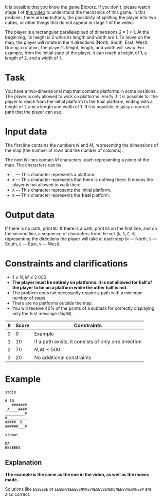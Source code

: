 It is possible that you know the game Bloxorz. If you don't, please watch stage 1 of [this video](https://www.youtube.com/watch?v=ba2BJ1jcVFw&t=25s) to understand the mechanics of this game. In this problem, there are **no** buttons, the possibility of splitting the player into two cubes, or other things that do not appear in stage 1 of the video.

The player is a rectangular parallelepiped of dimensions $2 \times 1 \times 1$. At the beginning, its height is $2$ while its length and width are $1$. To move on the map, the player will rotate in the 4 directions (North, South, East, West). During a rotation, the player's height, length, and width will swap. For example, from the initial state of the player, it can reach a height of $1$, a length of $2$, and a width of $1$.

# Task
You have a two-dimensional map that contains platforms in some positions. The player is only allowed to walk on platforms. Verify if it is possible for the player to reach from the initial platform to the final platform, ending with a height of $2$ and a length and width of $1$. If it is possible, display a correct path that the player can use.

# Input data
The first line contains the numbers $N$ and $M$, representing the dimensions of the map (the number of rows and the number of columns).

The next $N$ lines contain $M$ characters, each representing a piece of the map. The characters can be:
- `_` — This character represents a platform.
- `#` — This character represents that there is nothing there. It means the player is not allowed to walk there.
- `A` — This character represents the initial platform.
- `B` — This character represents the **final** platform.

# Output data
If there is no path, print `NU`.
If there is a path, print `DA` on the first line, and on the second line, a sequence of characters from the set $\{$`N`$,$ `S`$,$ `E`$,$ `V`$\}$ representing the directions the player will take at each step (`N` — North, `S` — South, `E` — East, `V` — West).

# Constraints and clarifications
- $1 \leq N,M \leq 2\ 000$
- **The player must be entirely on platforms. It is not allowed for half of the player to be on a platform while the other half is not.**
- The problem does not necessarily require a path with a minimum number of steps.
- There are no platforms outside the map.
- You will receive $40\%$ of the points of a subtask for correctly displaying only the first message (`DA`/`NU`).

|#|Score|Constraints|
|-|-|--------|
|0|0|Example|
|1|10|If a path exists, it consists of only one direction|
|2|70|$N,M \leq 500$|
|3|20|No additional constraints

# Example
`stdin`
```
6 10
___#######
_A____####
_________#
#_________
#####__B__
######___#
```
`stdout`
```
DA
EESEEES
```

## Explanation
**The example is the same as the one in the video, as well as the moves made.**

Solutions like `ESSEESE` or `EESENVSEEESSNVNSVNESEVSSVENVNEESVNESVNESV` are also correct.